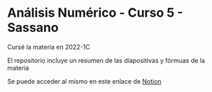# Análisis Numérico - Curso 5 - Sassano

Cursé la materia en 2022-1C

El repositorio incluye un resumen de las diapositivas y fórmuas de la materia

Se puede acceder al mismo en este enlace de [Notion](https://tide-lantern-9ea.notion.site/AN-LISIS-NUM-RICO-05efbea9bac84e4f8b8cdd11dc13cdcc)



